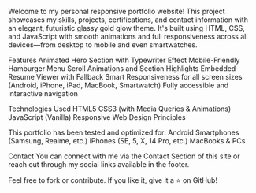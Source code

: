 Welcome to my personal responsive portfolio website!
This project showcases my skills, projects, certifications, and contact information with an elegant, futuristic glassy gold glow theme. It's built using HTML, CSS, and JavaScript with smooth animations and full responsiveness across all devices—from desktop to mobile and even smartwatches.

Features
Animated Hero Section with Typewriter Effect
Mobile-Friendly Hamburger Menu
Scroll Animations and Section Highlights
Embedded Resume Viewer with Fallback
Smart Responsiveness for all screen sizes (Android, iPhone, iPad, MacBook, Smartwatch)
Fully accessible and interactive navigation

Technologies Used
HTML5
CSS3 (with Media Queries & Animations)
JavaScript (Vanilla)
Responsive Web Design Principles

This portfolio has been tested and optimized for:
Android Smartphones (Samsung, Realme, etc.)
iPhones (SE, 5, X, 14 Pro, etc.)
MacBooks & PCs

Contact
You can connect with me via the Contact Section of this site or reach out through my social links available in the footer.

Feel free to fork or contribute. If you like it, give it a ⭐️ on GitHub!
